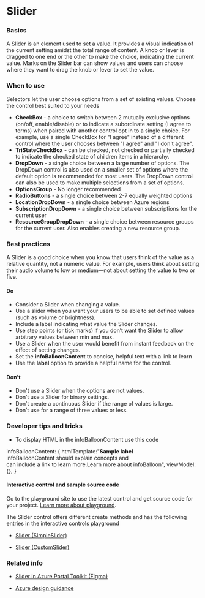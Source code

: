 ﻿# Slider

 
<a name="basics"></a>
### Basics
A Slider is an element used to set a value. It provides a visual indication of the current setting amidst the total range of content. A knob or lever is dragged to one end or the other to make the choice, indicating the current value. Marks on the Slider bar can show values and users can choose where they want to drag the knob or lever to set the value.


<!-- TODO get an IMAGE to embed here -->

<!-- TODO get an SAMPLE CODE to embed here -->

 
<a name="when-to-use"></a>
### When to use
Selectors let the user choose options from a set of existing values.  Choose the control best suited to your needs
* **CheckBox** - a choice to switch between 2 mutually exclusive options (on/off, enable/disable) or to indicate a subordinate setting (I agree to terms) when paired with another control
opt in to a single choice.  For example, use a single CheckBox for "I agree" instead of a different control where the user chooses between "I agree" and "I don't agree".
* **TriStateCheckBox** - can be checked, not checked or partially checked to indicate the checked state of children items in a hierarchy.
* **DropDown** - a single choice between a large number of options.  The DropDown control is also used on a smaller set of options where the default option is recommended for most users.  The DropDown control can also be used to make multiple selections from a set of options.
* **OptionsGroup** - No longer recommended  
* **RadioButtons** - a single choice between 2-7 equally weighted options 
* **LocationDropDown** - a single choice between Azure regions
* **SubscriptionDropDown** - a single choice between subscriptions for the current user
* **ResourceGroupDropDown** - a single choice between resource groups for the current user.  Also enables creating a new resource group.


 
<a name="best-practices"></a>
### Best practices
A Slider is a good choice when you know that users think of the value as a relative quantity, not a numeric value. For example, users think about setting their audio volume to low or medium—not about setting the value to two or five.

<a name="best-practices-do"></a>
#### Do

* Consider a Slider when changing a value.
* Use a slider when you want your users to be able to set defined values (such as volume or brightness).
* Include a label indicating what value the Slider changes.
* Use step points (or tick marks) if you don’t want the Slider to allow arbitrary values between min and max.
* Use a Slider when the user would benefit from instant feedback on the effect of setting changes.
* Set the **infoBalloonContent** to concise, helpful text with a link to learn
* Use the **label** option to provide a helpful name for the control.

<a name="best-practices-don-t"></a>
#### Don&#39;t

* Don't use a Slider when the options are not values.
* Don’t use a Slider for binary settings.
* Don’t create a continuous Slider if the range of values is large.
* Don’t use for a range of three values or less.


 
<a name="developer-tips-and-tricks"></a>
### Developer tips and tricks

* To display HTML in the infoBalloonContent use this code

infoBalloonContent: {
    htmlTemplate:"<b>Sample label</b><br>infoBalloonContent should explain concepts and <br>can include a link to learn more.<a>Learn 
    more about infoBalloon</a>",
    viewModel: {},
}



<a name="developer-tips-and-tricks-interactive-control-and-sample-source-code"></a>
#### Interactive control and sample source code
Go to the playground site to use the latest control and get source code for your project.  [Learn more about playground](./top-extensions-controls-playground.md).

The Slider control offers different create methods and has the following entries in the interactive controls playground

*  <a href="https://ms.portal.azure.com/?Microsoft_Azure_Playground=true#blade/Microsoft_Azure_Playground/ControlsIndexBlade/Slider_createSimpleSlider_Playground" target="_blank">Slider (SimpleSlider)</a>

*  <a href="https://ms.portal.azure.com/?Microsoft_Azure_Playground=true#blade/Microsoft_Azure_Playground/ControlsIndexBlade/Slider_createCustomSlider_Playground" target="_blank">Slider (CustomSlider)</a>

 


 
<a name="related-info"></a>
### Related info

* <a href="https://www.figma.com/file/Bwn8rmUOYtnPRwA3JoQTBn/Azure-Portal-Toolkit?node-id=3492%3A393895" target="_blank">Slider in Azure Portal Toolkit (Figma)</a> 

* [Azure design guidance](http://aka.ms/portalfx/design)


